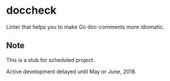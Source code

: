 # doccheck
Linter that helps you to make Go doc-comments more idiomatic.

## Note

This is a stub for scheduled project.

Active development delayed until May or June, 2018.
